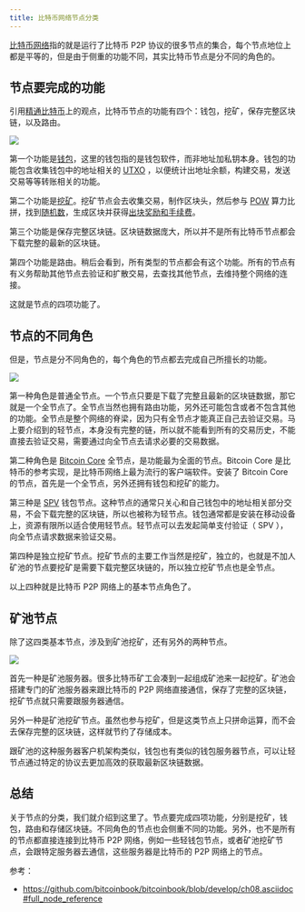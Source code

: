 ```yaml
---
title: 比特币网络节点分类
---
```


[比特币网络](bitcoin-network)指的就是运行了比特币 P2P 协议的很多节点的集合，每个节点地位上都是平等的，但是由于侧重的功能不同，其实比特币节点是分不同的角色的。

## 节点要完成的功能

引用[精通比特币](https://github.com/bitcoinbook/bitcoinbook/blob/develop/ch08.asciidoc#full_node_reference)上的观点，比特币节点的功能有四个：钱包，挖矿，保存完整区块链，以及路由。

![](https://happypeter.github.io/images/2019013101.jpg)

第一个功能是[钱包](wallet)，这里的钱包指的是钱包软件，而非地址加私钥本身。钱包的功能包含收集钱包中的地址相关的 [UTXO](utxo) ，以便统计出地址余额，构建交易，发送交易等等转账相关的功能。

第二个功能是[挖矿](mining)。挖矿节点会去收集交易，制作区块头，然后参与 [POW](pow) 算力比拼，找到[随机数](nonce)，生成区块并获得[出块奖励和手续费](incentive)。

第三个功能是保存完整区块链。区块链数据庞大，所以并不是所有比特币节点都会下载完整的最新的区块链。

第四个功能是路由。稍后会看到，所有类型的节点都会有这个功能。所有的节点有有义务帮助其他节点去验证和扩散交易，去查找其他节点，去维持整个网络的连接。

这就是节点的四项功能了。

## 节点的不同角色

但是，节点是分不同角色的，每个角色的节点都去完成自己所擅长的功能。

![](https://happypeter.github.io/images/2019013102.jpg)

第一种角色是普通全节点。一个节点只要是下载了完整且最新的区块链数据，那它就是一个全节点了。全节点当然也拥有路由功能，另外还可能包含或者不包含其他的功能。全节点是整个网络的脊梁，因为只有全节点才能真正自己去验证交易。马上要介绍到的轻节点，本身没有完整的链，所以就不能看到所有的交易历史，不能直接去验证交易，需要通过向全节点去请求必要的交易数据。

第二种角色是 [Bitcoin Core](bitcoin-core) 全节点，是功能最为全面的节点。Bitcoin Core 是比特币的参考实现，是比特币网络上最为流行的客户端软件。安装了 Bitcoin Core 的节点，首先是一个全节点，另外还拥有钱包和挖矿的能力。

第三种是 [SPV](spv) 钱包节点。这种节点的通常只关心和自己钱包中的地址相关部分交易，不会下载完整的区块链，所以也被称为轻节点。钱包通常都是安装在移动设备上，资源有限所以适合使用轻节点。轻节点可以去发起简单支付验证（ SPV ），向全节点请求数据来验证交易。

第四种是独立挖矿节点。挖矿节点的主要工作当然是挖矿，独立的，也就是不加人矿池的节点要挖矿是需要下载完整区块链的，所以独立挖矿节点也是全节点。

以上四种就是比特币 P2P 网络上的基本节点角色了。

## 矿池节点

除了这四类基本节点，涉及到矿池挖矿，还有另外的两种节点。

![](https://happypeter.github.io/images/2019013103.jpg)

首先一种是矿池服务器。很多比特币矿工会凑到一起组成矿池来一起挖矿。矿池会搭建专门的矿池服务器来跟比特币的 P2P 网络直接通信，保存了完整的区块链，挖矿节点就只需要跟服务器通信。

另外一种是矿池挖矿节点。虽然也参与挖矿，但是这类节点上只拼命运算，而不会去保存完整的区块链，这样就节约了存储成本。

跟矿池的这种服务器客户机架构类似，钱包也有类似的钱包服务器节点，可以让轻节点通过特定的协议去更加高效的获取最新区块链数据。

## 总结

关于节点的分类，我们就介绍到这里了。节点要完成四项功能，分别是挖矿，钱包，路由和存储区块链。不同角色的节点也会侧重不同的功能。另外，也不是所有的节点都直接连接到比特币 P2P 网络，例如一些轻钱包节点，或者矿池挖矿节点，会跟特定服务器去通信，这些服务器是比特币的 P2P 网络上的节点。

参考：

- https://github.com/bitcoinbook/bitcoinbook/blob/develop/ch08.asciidoc#full_node_reference
